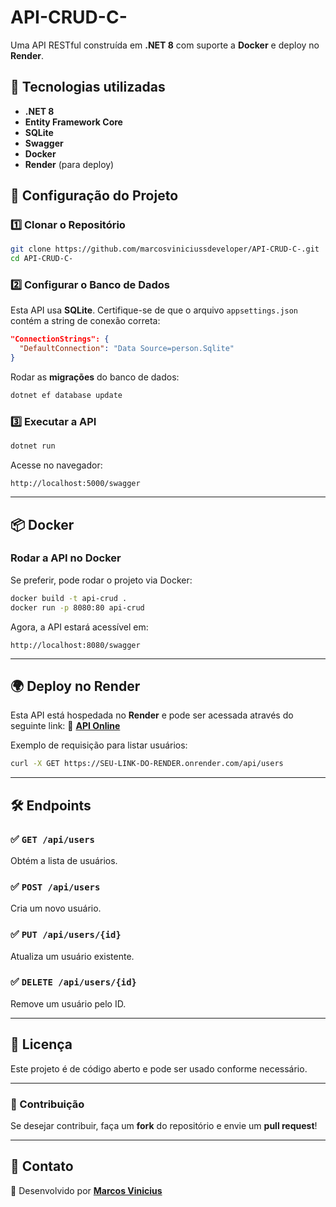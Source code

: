 # API-CRUD-C-

Uma API RESTful construída em **.NET 8** com suporte a **Docker** e deploy no **Render**.

## 🚀 Tecnologias utilizadas
- **.NET 8**
- **Entity Framework Core**
- **SQLite**
- **Swagger**
- **Docker**
- **Render** (para deploy)

## 📌 Configuração do Projeto

### **1️⃣ Clonar o Repositório**
```sh
git clone https://github.com/marcosviniciussdeveloper/API-CRUD-C-.git
cd API-CRUD-C-
```

### **2️⃣ Configurar o Banco de Dados**
Esta API usa **SQLite**. Certifique-se de que o arquivo `appsettings.json` contém a string de conexão correta:

```json
"ConnectionStrings": {
  "DefaultConnection": "Data Source=person.Sqlite"
}
```

Rodar as **migrações** do banco de dados:
```sh
dotnet ef database update
```

### **3️⃣ Executar a API**
```sh
dotnet run
```

Acesse no navegador:
```
http://localhost:5000/swagger
```

---

## 📦 **Docker**
### **Rodar a API no Docker**
Se preferir, pode rodar o projeto via Docker:
```sh
docker build -t api-crud .
docker run -p 8080:80 api-crud
```
Agora, a API estará acessível em:
```
http://localhost:8080/swagger
```

---

## 🌍 **Deploy no Render**
Esta API está hospedada no **Render** e pode ser acessada através do seguinte link:
🔗 **[API Online](https://SEU-LINK-DO-RENDER.onrender.com)**

Exemplo de requisição para listar usuários:
```sh
curl -X GET https://SEU-LINK-DO-RENDER.onrender.com/api/users
```

---

## 🛠️ **Endpoints**
### ✅ `GET /api/users`
Obtém a lista de usuários.

### ✅ `POST /api/users`
Cria um novo usuário.

### ✅ `PUT /api/users/{id}`
Atualiza um usuário existente.

### ✅ `DELETE /api/users/{id}`
Remove um usuário pelo ID.

---

## 📜 **Licença**
Este projeto é de código aberto e pode ser usado conforme necessário.

---

### **🔗 Contribuição**
Se desejar contribuir, faça um **fork** do repositório e envie um **pull request**!

---

## **📧 Contato**
📌 Desenvolvido por **[Marcos Vinicius](https://github.com/marcosviniciussdeveloper)**

